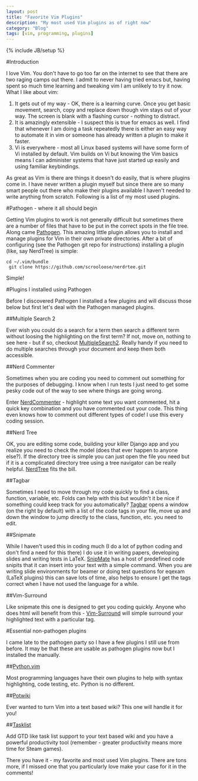 ```yaml
---
layout: post
title: "Favorite Vim Plugins"
description: "My most used Vim plugins as of right now"
category: "Blog"
tags: [vim, programming, plugins]
---
```

{% include JB/setup %}

#Introduction

I love Vim.  You don't have to go too far on the internet to see that there are two raging camps out there.  I admit to never having tried emacs but, having spent so much time learning and tweaking vim I am unlikely to try it now.  What I like about vim:

1. It gets out of my way - OK, there is a learning curve.  Once you get basic movement, search, copy and replace down though vim stays out of your way.  The screen is blank with a flashing cursor - nothing to distract.
1. It is amazingly extensible - I suspect this is true for emacs as well.  I find that whenever I am doing a task repeatedly there is either an easy way to automate it in vim or someone has already written a plugin to make it faster.
1. Vi is everywhere - most all Linux based systems will have some form of Vi installed by default.  Vim builds on Vi but knowing the Vim basics means I can administer systems that have just started up easily and using familiar keybindings.

As great as Vim is there are things it doesn't do easily, that is where plugins come in.  I have never written a plugin myself but since there are so many smart people out there who make their plugins available I haven't needed to write anything from scratch.  Following is a list of my most used plugins.

#Pathogen - where it all should begin

Getting Vim plugins to work is not generally difficult but sometimes there are a number of files that have to be put in the correct spots in the file tree.  Along came [Pathogen](https://github.com/tpope/vim-pathogen).  This amazing little plugin allows you to install and manage plugins for Vim in their own private directories.  After a bit of configuring (see the Pathogen git repo for instructions) installing a plugin (like, say NerdTree) is simple:

    cd ~/.vim/bundle
	 git clone https://github.com/scrooloose/nerdrtee.git

Simple!

#Plugins I installed using Pathogen

Before I discovered Pathogen I installed a few plugins and will discuss those below but first let's deal with the Pathogen managed plugins.

##Multiple Search 2

Ever wish you could do a search for a term then search a different term without loosing the highlighting on the first term?  If not, move on, nothing to see here - but if so, checkout [MultipleSearch2](https://github.com/vim-scripts/MultipleSearch2.vim).  Really handy if you need to do multiple searches through your document and keep them both accessible.

##Nerd Commenter

Sometimes when you are coding you need to comment out something for the purposes of debugging.  I know when I run tests I just need to get some pesky code out of the way to see where things are going wrong.

Enter [NerdCommenter](https://github.com/scrooloose/nerdcommenter) - highlight some text you want commented, hit a quick key combination and you have commented out your code.  This thing even knows how to comment out different types of code!  I use this every coding session.

##Nerd Tree

OK, you are editing some code, building your killer Django app and you realize you need to check the model (does that ever happen to anyone else?).  If the directory tree is simple you can just open the file you need but if it is a complicated directory tree using a tree navigator can be really helpful.  [NerdTree](https://github.com/scrooloose/nerdtree) fits the bill.

##Tagbar

Sometimes I need to move through my code quickly to find a class, function, variable, etc.  Folds can help with this but wouldn't it be nice if something could keep track for you automatically?  [Tagbar](https://github.com/majutsushi/tagbar) opens a window (on the right by default) with a list of the code tags in your file, move up and down the window to jump directly to the class, function, etc. you need to edit.

##Snipmate

While I haven't used this in coding much (I do a lot of python coding and don't find a need for this there) I do use it in writing papers, developing slides and writing tests in LaTeX.  [SnipMate](https://github.com/msanders/snipmate.vim) has a host of predefined code snipits that it can insert into your text with a simple command.  When you are writing slide environments for beamer or doing test questions for eqexam (LaTeX plugins) this can save lots of time, also helps to ensure I get the tags correct when I have not used the language for a while.

##Vim-Surround

Like snipmate this one is designed to get you coding quickly.  Anyone who does html will benefit from this - [Vim-Surround](https://github.com/tpope/vim-surround) will simple surround your highlighted text with a particular tag.

#Essential non-pathogen plugins

I came late to the pathogen party so I have a few plugins I still use from before.  It may be that these are usable as pathogen plugins now but I installed the manually.

##[Python.vim](http://www.vim.org/scripts/script.php?script_id=790)

Most programming languages have their own plugins to help with syntax highlighting, code testing, etc.  Python is no different.

##[Potwiki](https://github.com/vim-scripts/potwiki.vim)

Ever wanted to turn Vim into a text based wiki?  This one will handle it for you!

##[Tasklist](https://github.com/vim-scripts/TaskList.vim)

Add GTD like task list support to your text based wiki and you have a powerful productivity tool (remember - greater productivity means more time for Steam games).

There you have it - my favorite and most used Vim plugins.  There are tons more, if I missed one that you particularly love make your case for it in the comments!
